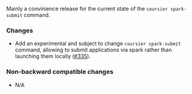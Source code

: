 Mainly a convinience release for the current state of the `coursier spark-submit` command.

### Changes

* Add an experimental and subject to change `coursier spark-submit` command, allowing to submit applications via spark rather than launching them locally ([#335]).

[#335]: https://github.com/alexarchambault/coursier/pull/335

### Non-backward compatible changes

* N/A
